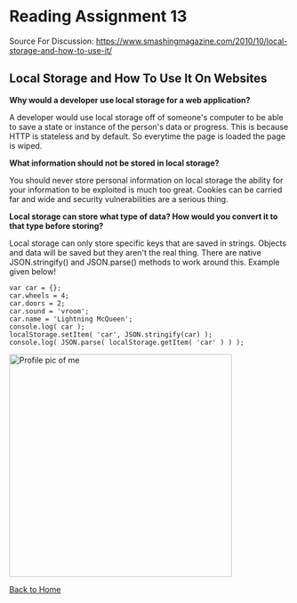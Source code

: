 # Reading Assignment 13

Source For Discussion: https://www.smashingmagazine.com/2010/10/local-storage-and-how-to-use-it/

## Local Storage and How To Use It On Websites

**Why would a developer use local storage for a web application?**

A developer would use local storage off of someone's computer to be able to save a state or instance of the person's data or progress. This is because HTTP is stateless and by default. So everytime the page is loaded the page is wiped.

**What information should not be stored in local storage?**


You should never store personal information on local storage the ability for your information to be exploited is much too great. Cookies can be carried far and wide and security vulnerabilities are a serious thing. 


**Local storage can store what type of data? How would you convert it to that type before storing?**

Local storage can only store specific keys that are saved in strings. Objects and data will be saved but they aren't the real thing. There are native JSON.stringify() and JSON.parse() methods to work around this. Example given below!

    var car = {};
    car.wheels = 4;
    car.doors = 2;
    car.sound = 'vroom';
    car.name = 'Lightning McQueen';
    console.log( car );
    localStorage.setItem( 'car', JSON.stringify(car) );
    console.log( JSON.parse( localStorage.getItem( 'car' ) ) );

<img src="https://cloud.netlifyusercontent.com/assets/344dbf88-fdf9-42bb-adb4-46f01eedd629/93e057af-227f-4da7-831a-58df5c6eea93/console2-e1285930703974.png" alt="Profile pic of me" width="400"/>


[Back to Home](https://zusolaris.github.io/reading-notes/)